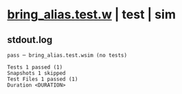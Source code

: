 # [bring_alias.test.w](../../../../../tests/valid/bring_alias.test.w) | test | sim

## stdout.log
```log
pass ─ bring_alias.test.wsim (no tests)

Tests 1 passed (1)
Snapshots 1 skipped
Test Files 1 passed (1)
Duration <DURATION>
```


